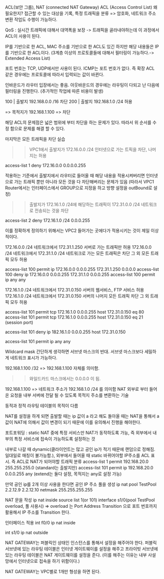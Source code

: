 ACL(보안 그룹), NAT (connected NAT Gateway)
ACL (Access Control List)
왜 필요한지? 접근할 수 있는 대상을 기록, 특정 트래픽을 분류 => 암호화, 네트워크 주소 변환 작업도 수행이 가능하다.

QoS : 실시간 트래픽에 대해서 대역폭을 보장 -> 트래픽을 골라내야하는데 이 과정에서 ACL이 사용이 된다.

IP를 기반으로 한 ACL, MAC 주소를 기반으로 한 ACL도 있긴 하지만 해당 내용들은 IP를 기반으로 한 ACL이다. (3계층 이상의 프로토콜들에 대해서 필터링이 가능하다.-> Extended Access List)


포트 번호는 TCP, UDP에서만 사용이 된다. ICMP는 포트 번호가 없다. 즉 확장 ACL 같은 경우에는 프로토콜에 따라서 입력되는 값이 바뀐다.


인바운드가 라우터 입장에서는 좋음. 아웃바운드의 경우에는 라우팅이 다되고 난 다음에 필터링을 진행한다. (추가적인 작업에 따른 비용이 발생)


100 | 출발지 192.168.0.0 /16 차단
200 | 출발지 192.168.1.0 /24 허용

=> 목적지가 192.168.1.100 => 차단

해당 ACL의 문제점은 넓은 범위에 부터 차단을 하는 문제가 있다. 따라서 위 순서를 수정 함으로 문제를 해결 할 수 있다.

마지막은 모든 트래픽을 차단
실습
>> VPC1에서 출발지가 172.16.0.0 /24 인터넷으로 가는 트픽을 차단, 나머지는 허용

access-list 1 deny 172.16.0.0 0.0.0.0.255

적용하는 기준에서 출발지에서 라우터로 들어올 때 해당 내용을 적용시켜버리면 인터넷으로 가는 트래픽 뿐만 아니라 모든 것을 다 차단해버리는 문제가 있음
(따라서 VPC1 Router에서는 인터페이스에서 GROUP으로 지정을 하고 방향 설정을 outBound로 설정)

>> 출발지가 172.16.1.0 /24에 해당하는 트래픽이 172.31.0.0 /24 네트워크로 전송되는 것을 차단

access-list 2 deny 172.16.1.0 /24 0.0.0.255
 
이를 정확하게 정의하기 위해서는 VPC2 들어가는 곳에다가 적용시키는 것이 제일 이상적이다.

>> 
172.16.0.0 /24 네트워크에서 172.31.1.250 서버로 가는 트래픽만 허용
172.16.0.0 /24 네트워크에서  172.31.1.0 /24 네트워크로 가는 모든 트래픽은 차단
그 외 모든 트래픽 모두 허용

access-list 100 permit ip 172.16.0.0 0.0.0.255 172.31.1.250 0.0.0.0
access-list 100 deny ip 172.16.0.0 0.0.0.255 172.31.1.0 0.0.0.255
access-list 100 permit ip any any

>>
172.16.1.0 /24 네트워크에서 172.31.0.150 서버의 웹서비스, FTP 서비스 허용
172.16.1.0 /24 네트워크에서 172.31.0.150 서버의 나머지 모든 트래픽 차단
그 외 트래픽 모두 허용

access-list 101 permit tcp 172.16.1.0 0.0.0.255 host 172.31.0.150 eq 80
access-list 101 permit tcp 172.16.1.0 0.0.0.255 host 172.31.0.150 eq 21 (session port)

access-list 101 deny ip 182.16.1.0 0.0.0.255 host 172.31.0.150

access-list 101 permit ip any any


Wildcard mask
간단하게 생각하면 서브넷 마스크의 반대. 서브넷 마스크보다 세밀하게 네트워크 표시가 가능하다.


192.168.1.100 /32 => 192.168.1.100 자체를 의미함.
>> 와일드카드 마스크에서는 0.0.0.0 이 됨.

192.168.1.100 => 네트워크 주소가 192.168.1.0 /24 를 의미함
NAT
외부로 부터 들어온 요청을 내부 서버에 전달 될 수 있도록 목적지 주소를 변환하는 기술


동적과 정적 라우팅 테이블의 목적이 다름


NAT를 설정을 하게 되면 출발할 때는 ip 값이 a 라고 해도 돌아올 때는 NAT을 통해서 a 값이 NAT에 의해서 값이 변경이 되기 때문에 이를 유의해서 진행을 해야한다.


포트포워딩 : static NAT 중에 특정 서비스만 NAT가 동작하도록 가능, 즉 외부에서 내부의 특정 서비스에 접속이 가능하도록 설정하는 것


내부로 나갈 때 dynamic(클라이언트는 많고 공인 ip가 적기 때문에 랜덤으로 정해짐. 일대일로 매칭이 불가능함.), 외부에서 들어올 때 static
바뀌어야할 IP주소를 ACL 표시. 즉 ACL로 NAT가 되어야할 트래픽 분류
access-list 1 permit 192.168.20.0 255.255.255.0 (standard는 출발지만)
access-list 101 permit ip 192.168.20.0 0.0.0.255 any (extend는 둘다 설정, 목적지는 any로 설정 가능)


만약 공인 ip를 2개 이상 사용을 한다면 공인 IP 주소 풀을 생성
ip nat pool TestPool 2.2.12.9 2.2.12.10 netmask 255.255.255.255

NAT 문을 작성
ip nat inside source list 1(or 101) interface s1/0(pool TestPool overload, 풀 사용시)
=> overload 는 Port Address Transition 으로 포트 번호까지 활용해서 IP 주소를 Transition 한다.


인터페이스 적용
int f0/0
ip nat inside

int s1/0
ip nat outside

NAT GATEWAY는 퍼블릭인 상태인 인스턴스를 통해서 설정을 해주어야 한다.
퍼블릭 서브넷에 있는 라우팅 테이블은 인터넷 게이트웨이를 설정을 해주고 프라이빗 서브넷에 있는 라우팅 테이블은 NAT 게이트웨이를 설정을 준다. (이를 해주는 이유는 내부 사설망에서 인터넷으로 접속을 하기 위함이다.)

NAT GATEWAY는 VPC별로 1개만 형성을 하면 된다.

